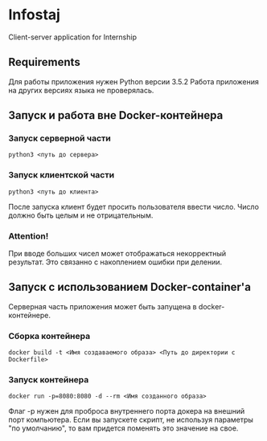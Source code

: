 # Infostaj
Client-server application for Internship

## Requirements
Для работы приложения нужен Python версии 3.5.2
Работа приложения на других версиях языка не проверялась.

## Запуск и работа вне Docker-контейнера

### Запуск серверной части
```
python3 <путь до сервера>
```

### Запуск клиентской части
```
python3 <путь до клиента>
```

После запуска клиент будет просить пользователя ввести число. Число должно быть целым и не отрицательным.

### Attention!
При вводе больших чисел может отображаться некорректный результат. Это связанно с накоплением ошибки при делении.

## Запуск с использованием Docker-container'а
Серверная часть приложения может быть запущена в docker-контейнере.

### Сборка контейнера
```
docker build -t <Имя создаваемого образа> <Путь до директории с Dockerfile>
```

### Запуск контейнера
```
docker run -p=8080:8080 -d --rm <Имя созданного образа>
```
Флаг -p нужен для проброса внутреннего порта докера на внешний порт компьютера. Если вы запускете скрипт, не используя параметры "по умолчанию", то вам придется поменять это значение на свое.
